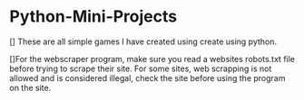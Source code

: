 # Python-Mini-Projects

[] These are all simple games I have created using create using python.


[]For the webscraper program, make sure you read a websites robots.txt file before trying to scrape their site. For some sites, web scrapping is not allowed and is considered illegal, check the site before using the program on the site.
